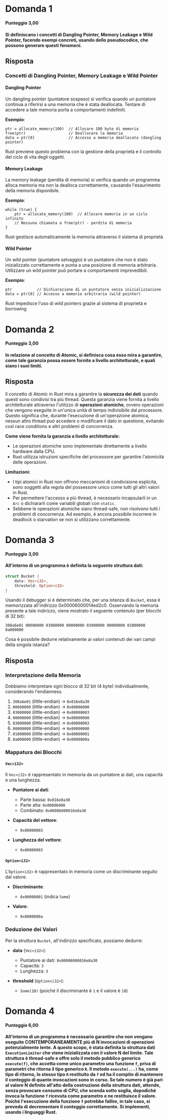 # Domanda 1
**Punteggio 3,00**

#### Si definiscano i concetti di Dangling Pointer, Memory Leakage e Wild Pointer, facendo esempi concreti, usando dello pseudocodice, che possono generare questi fenomeni.

## Risposta
### Concetti di Dangling Pointer, Memory Leakage e Wild Pointer

#### Dangling Pointer

Un dangling pointer (puntatore sospeso) si verifica quando un puntatore continua a riferirsi a una memoria che è stata deallocata. Tentare di accedere a tale memoria porta a comportamenti indefiniti.

**Esempio**:

```pseudocode
ptr = allocate_memory(100)  // Allocare 100 byte di memoria
free(ptr)                   // Deallocare la memoria
data = ptr[0]               // Accesso a memoria deallocata (dangling pointer)
```
Rust previene questo problema con la gestione della proprietà e il controllo del ciclo di vita degli oggetti.

#### Memory Leakage

La memory leakage (perdita di memoria) si verifica quando un programma alloca memoria ma non la dealloca correttamente, causando l'esaurimento della memoria disponibile.

**Esempio**:

```pseudocode
while (true) {
    ptr = allocate_memory(100)  // Allocare memoria in un ciclo infinito
    // Nessuna chiamata a free(ptr) - perdita di memoria
}
```
Rust gestisce automaticamente la memoria attraverso il sistema di proprietà
#### Wild Pointer

Un wild pointer (puntatore selvaggio) è un puntatore che non è stato inizializzato correttamente e punta a una posizione di memoria arbitraria. Utilizzare un wild pointer può portare a comportamenti imprevedibili.

**Esempio**:

```pseudocode
ptr           // Dichiarazione di un puntatore senza inizializzazione
data = ptr[0] // Accesso a memoria arbitraria (wild pointer)
```
Rust impedisce l'uso di wild pointers grazie al sistema di proprietà e borrowing

# Domanda 2
**Punteggio 3,00**

#### In relazione al concetto di Atomic, si definisca cosa esso mira a garantire, come tale garanzia possa essere fornite a livello architetturale, e quali siano i suoi limiti.

## Risposta

Il concetto di Atomic in Rust mira a garantire la **sicurezza dei dati** quando questi sono condivisi tra più thread. Questa garanzia viene fornita a livello architetturale attraverso l'utilizzo di **operazioni atomiche**, ovvero operazioni che vengono eseguite in un'unica unità di tempo indivisibile dal processore. Questo significa che, durante l'esecuzione di un'operazione atomica, nessun altro thread può accedere o modificare il dato in questione, evitando così race conditions e altri problemi di concorrenza.

**Come viene fornita la garanzia a livello architetturale:**

*   Le operazioni atomiche sono implementate direttamente a livello hardware dalla CPU.
*   Rust utilizza istruzioni specifiche del processore per garantire l'atomicità delle operazioni.

**Limitazioni:**

*   I tipi atomici in Rust non offrono meccanismi di condivisione esplicita, sono soggetti alla regola del possessore unico come tutti gli altri valori in Rust.
*   Per permettere l'accesso a più thread, è necessario incapsularli in un `Arc` o dichiararli come variabili globali con `static`.
*   Sebbene le operazioni atomiche siano thread-safe, non risolvono tutti i problemi di concorrenza. Ad esempio, è ancora possibile incorrere in deadlock o starvation se non si utilizzano correttamente.


# Domanda 3
**Punteggio 3,00**

#### All'interno di un programma è definita la seguente struttura dati:

```rust
struct Bucket {
    data: Vec<i32>, 
    threshold: Option<i32>
}
```

Usando il debugger si è determinato che, per una istanza di `Bucket`, essa è memorizzata all'indirizzo 0x00006000014ed2c0. Osservando la memoria presente a tale indirizzo, viene mostrato il seguente contenuto (per blocchi di 32 bit):
```
308a6e01 00600000 03000000 00000000 03000000 00000000 01000000 0a000000
```
Cosa è possibile dedurre relativamente ai valori contenuti dei vari campi della singola istanza?

## Risposta
### Interpretazione della Memoria

Dobbiamo interpretare ogni blocco di 32 bit (4 byte) individualmente, considerando l'endianness.

1. `308a6e01` (little-endian) -> `0x016e8a30`
2. `00600000` (little-endian) -> `0x00006000`
3. `03000000` (little-endian) -> `0x00000003`
4. `00000000` (little-endian) -> `0x00000000`
5. `03000000` (little-endian) -> `0x00000003`
6. `00000000` (little-endian) -> `0x00000000`
7. `01000000` (little-endian) -> `0x00000001`
8. `0a000000` (little-endian) -> `0x0000000a`

### Mappatura dei Blocchi

#### `Vec<i32>`

Il `Vec<i32>` è rappresentato in memoria da un puntatore ai dati, una capacità e una lunghezza.

- **Puntatore ai dati**:
    - Parte bassa: `0x016e8a30`
    - Parte alta: `0x00006000`
    - Combinato: `0x00006000016e8a30`

- **Capacità del vettore**:
    - `0x00000003`

- **Lunghezza del vettore**:
    - `0x00000003`

#### `Option<i32>`

L'`Option<i32>` è rappresentato in memoria come un discriminante seguito dal valore.

- **Discriminante**:
    - `0x00000001` (indica `Some`)

- **Valore**:
    - `0x0000000a`

### Deduzione dei Valori

Per la struttura `Bucket`, all'indirizzo specificato, possiamo dedurre:

- **data** (`Vec<i32>`):
    - Puntatore ai dati: `0x00006000016e8a30`
    - Capacità: `3`
    - Lunghezza: `3`

- **threshold** (`Option<i32>`):
    - `Some(10)` (poiché il discriminante è `1` e il valore è `10`)

# Domanda 4
**Punteggio 6,00**

#### All'interno di un programma è necessario garantire che non vengano eseguite CONTEMPORANEAMENTE più di N invocazioni di operazioni potenzialmente lente. A questo scopo, è stata definita la struttura dati `ExecutionLimiter` che viene inizializzata con il valore N del limite. Tale struttura è thread-safe e offre solo il metodo pubblico generico `execute(f)`, che accetta come unico parametro una funzione `f`, priva di parametri che ritorna il tipo generico `R`. Il metodo `execute(...)` ha, come tipo di ritorno, lo stesso tipo `R` restituito da `f` ed ha il compito di mantenere il conteggio di quante invocazioni sono in corso. Se tale numero è già pari al valore N definito all'atto della costruzione della struttura dati, attende, senza provocare consumo di CPU, che scenda sotto soglia, dopodiché invoca la funzione `f` ricevuta come parametro e ne restituisce il valore. Poiché l'esecuzione della funzione `f` potrebbe fallire, in tale caso, si preveda di decrementare il conteggio correttamente. Si implementi, usando i linguaggi Rust.

